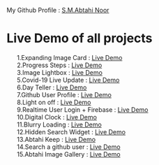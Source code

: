 My Github Profile : <a href="https://github.com/19smabtahinoor"> S.M.Abtahi Noor</a>
# Live Demo of all projects

<ol type="1">
1.Expanding Image Card :  <a href="https://expanding-image-cards.vercel.app/"target="_blank">Live Demo</a>  <br>
2.Progress Steps : <a href="https://progressstepabtahi.netlify.app/"target="_blank">Live Demo</a>  <br>
3.Image Lightbox : <a href="https://imagelightbox.netlify.app/"target="_blank">Live Demo</a> <br>
5.Covid-19 Live Update : <a href="https://covidliveupdatebyabtahi.netlify.app/ "target="_blank">Live Demo</a> <br>
6.Day Teller : <a href="https://daytellerabtahi.netlify.app/"target="_blank">Live Demo</a> <br>
7.Github User Profile : <a href="https://githubuserprofile.netlify.app/"target="_blank">Live Demo</a>  <br>
8.Light on off : <a href="https://lightoffon.netlify.app/"target="_blank">Live Demo</a>    <br>
9.Realtime User Login + Firebase : <a href="https://realtimeloginform.netlify.app/"target="_blank">Live Demo</a>  <br>
10.Digital Clock : <a href="https://digitalclockbyabtahinoor.netlify.app/"target="_blank">Live Demo</a> <br>
11.Blurry Loading : <a href="https://bluryloading.netlify.app/"target="_blank">Live Demo</a><br>
12.Hidden Search Widget : <a href="https://hiddensearchwidgetbyabtahi.netlify.app/"target="_blank">Live Demo</a><br>
13.Abtahi Keep : <a href="https://abtahi-keep.vercel.app" target="_blank">Live Demo</a><br>
14.Search a github user : <a href="https://search-a-github-user.vercel.app/" target="_blank">Live Demo</a><br>
15.Abtahi Image Gallery : <a href="https://abtahi-image-gallery.vercel.app/" target="_blank">Live Demo</a><br>
</ol>

<!--<a href=""target="_blank">Live Demo</a>-->
